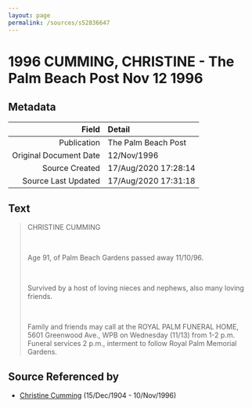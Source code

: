```yaml
---
layout: page
permalink: /sources/s52836647
---
```


# 1996 CUMMING, CHRISTINE - The Palm Beach Post Nov 12 1996

## Metadata

Field | Detail
---:|:---
Publication | The Palm Beach Post
Original Document Date | 12/Nov/1996
Source Created | 17/Aug/2020 17:28:14
Source Last Updated | 17/Aug/2020 17:31:18

## Text

> CHRISTINE CUMMING
>
> <br/>
>
> Age 91, of Palm Beach Gardens passed away 11/10/96.
>
> <br/>
>
> Survived by a host of loving nieces and nephews, also many loving friends.
>
> <br/>
>
> Family and friends may call at the ROYAL PALM FUNERAL HOME, 5601 Greenwood Ave., WPB on Wednesday (11/13) from 1-2 p.m. Funeral services 2 p.m., interment to follow Royal Palm Memorial Gardens.
>

## Source Referenced by

* [Christine Cumming](../people/@24328630@-christine-cumming-b1904-12-15-d1996-11-10.md) (15/Dec/1904 - 10/Nov/1996)
